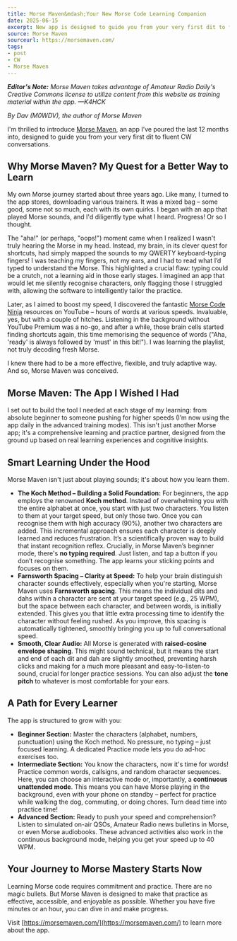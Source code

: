 ```yaml
---
title: Morse Maven&mdash;Your New Morse Code Learning Companion
date: 2025-06-15
excerpt: New app is designed to guide you from your very first dit to fluent CW conversations.
source: Morse Maven
sourceurl: https://morsemaven.com/
tags:
- post
- CW
- Morse Maven
---
```

***Editor's Note:*** *Morse Maven takes advantage of Amateur Radio Daily's Creative Commons license to utilize content from this website as training material within the app. &mdash;K4HCK*

*By Dav (M0WDV), the author of Morse Maven*

I'm thrilled to introduce [Morse Maven](https://morsemaven.com/), an app I’ve poured the last 12 months into, designed to guide you from your very first dit to fluent CW conversations.

## Why Morse Maven? My Quest for a Better Way to Learn

My own Morse journey started about three years ago. Like many, I turned to the app stores, downloading various trainers. It was a mixed bag – some good, some not so much, each with its own quirks. I began with an app that played Morse sounds, and I'd diligently type what I heard. Progress! Or so I thought.

The "aha!" (or perhaps, "oops!") moment came when I realized I wasn't truly hearing the Morse in my head. Instead, my brain, in its clever quest for shortcuts, had simply mapped the sounds to my QWERTY keyboard-typing fingers! I was teaching my fingers, not my ears, and I had to read what I’d typed to understand the Morse. This highlighted a crucial flaw: typing could be a crutch, not a learning aid in those early stages. I imagined an app that would let me silently recognise characters, only flagging those I struggled with, allowing the software to intelligently tailor the practice.

Later, as I aimed to boost my speed, I discovered the fantastic [Morse Code Ninja](https://morsecode.ninja/learn/index.html) resources on YouTube – hours of words at various speeds. Invaluable, yes, but with a couple of hitches. Listening in the background without YouTube Premium was a no-go, and after a while, those brain cells started finding shortcuts again, this time memorising the sequence of words ("Aha, 'ready' is always followed by 'must' in this bit!"). I was learning the playlist, not truly decoding fresh Morse.

I knew there had to be a more effective, flexible, and truly adaptive way. And so, Morse Maven was conceived.

## Morse Maven: The App I Wished I Had

I set out to build the tool I needed at each stage of my learning: from absolute beginner to someone pushing for higher speeds (I’m now using the app daily in the advanced training modes). This isn't just another Morse app; it's a comprehensive learning and practice partner, designed from the ground up based on real learning experiences and cognitive insights.

## Smart Learning Under the Hood

Morse Maven isn't just about playing sounds; it's about how you learn them.

- **The Koch Method – Building a Solid Foundation:** For beginners, the app employs the renowned **Koch method**. Instead of overwhelming you with the entire alphabet at once, you start with just two characters. You listen to them at your target speed, but only those two. Once you can recognise them with high accuracy (90%), another two characters are added. This incremental approach ensures each character is deeply learned and reduces frustration. It’s a scientifically proven way to build that instant recognition reflex. Crucially, in Morse Maven’s beginner mode, there's **no typing required**. Just listen, and tap a button if you don’t recognise something. The app learns your sticking points and focuses on them.
- **Farnsworth Spacing – Clarity at Speed:** To help your brain distinguish character sounds effectively, especially when you're starting, Morse Maven uses **Farnsworth spacing**. This means the individual dits and dahs within a character are sent at your target speed (e.g., 25 WPM), but the space between each character, and between words, is initially extended. This gives you that little extra processing time to identify the character without feeling rushed. As you improve, this spacing is automatically tightened, smoothly bringing you up to full conversational speed.
- **Smooth, Clear Audio:** All Morse is generated with **raised-cosine envelope shaping**. This might sound technical, but it means the start and end of each dit and dah are slightly smoothed, preventing harsh clicks and making for a much more pleasant and easy-to-listen-to sound, crucial for longer practice sessions. You can also adjust the **tone pitch** to whatever is most comfortable for your ears.

## A Path for Every Learner

The app is structured to grow with you:

- **Beginner Section:** Master the characters (alphabet, numbers, punctuation) using the Koch method. No pressure, no typing – just focused learning. A dedicated Practice mode lets you do ad-hoc exercises too.
- **Intermediate Section:** You know the characters, now it's time for words! Practice common words, callsigns, and random character sequences. Here, you can choose an interactive mode or, importantly, a **continuous unattended mode**. This means you can have Morse playing in the
background, even with your phone on standby – perfect for practice while walking the dog, commuting, or doing chores. Turn dead time into
practice time!
- **Advanced Section:** Ready to push your speed and comprehension? Listen to simulated on-air QSOs, Amateur Radio news bulletins in Morse, or even Morse audiobooks. These advanced activities also work in the continuous background mode, helping you get your speed up to 40 WPM.

## Your Journey to Morse Mastery Starts Now

Learning Morse code requires commitment and practice. There are no magic bullets. But Morse Maven is designed to make that practice as effective, accessible, and enjoyable as possible. Whether you have five minutes or an hour, you can dive in and make progress.

Visit [https://morsemaven.com/](https://morsemaven.com/) to learn more about the app.
